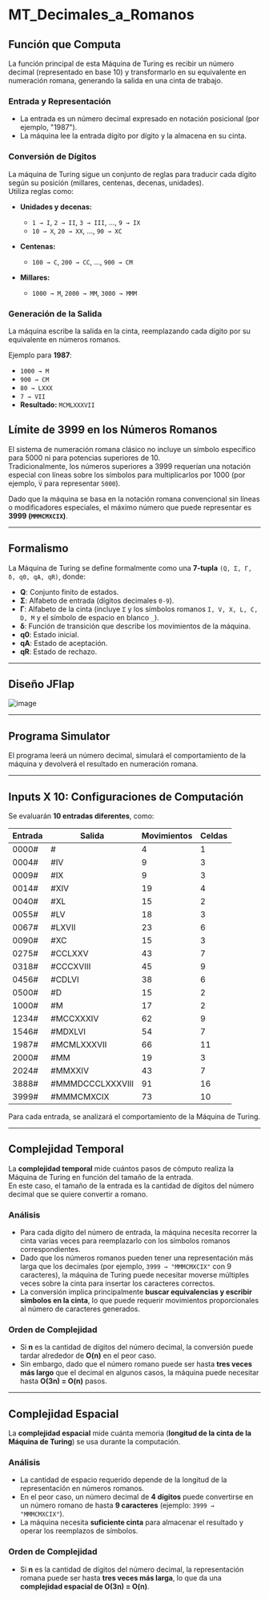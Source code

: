 # MT_Decimales_a_Romanos

## Función que Computa
La función principal de esta Máquina de Turing es recibir un número decimal (representado en base 10) y transformarlo en su equivalente en numeración romana, generando la salida en una cinta de trabajo.

### Entrada y Representación
- La entrada es un número decimal expresado en notación posicional (por ejemplo, "1987").
- La máquina lee la entrada dígito por dígito y la almacena en su cinta.

### Conversión de Dígitos
La máquina de Turing sigue un conjunto de reglas para traducir cada dígito según su posición (millares, centenas, decenas, unidades).  
Utiliza reglas como:

- **Unidades y decenas:**  
  - `1 → I`, `2 → II`, `3 → III`, ..., `9 → IX`  
  - `10 → X`, `20 → XX`, ..., `90 → XC`  

- **Centenas:**  
  - `100 → C`, `200 → CC`, ..., `900 → CM`  

- **Millares:**  
  - `1000 → M`, `2000 → MM`, `3000 → MMM`  

### Generación de la Salida
La máquina escribe la salida en la cinta, reemplazando cada dígito por su equivalente en números romanos.  

Ejemplo para **1987**:
- `1000 → M`
- `900 → CM`
- `80 → LXXX`
- `7 → VII`
- **Resultado:** `MCMLXXXVII`

## Límite de 3999 en los Números Romanos
El sistema de numeración romana clásico no incluye un símbolo específico para 5000 ni para potencias superiores de 10.  
Tradicionalmente, los números superiores a 3999 requerían una notación especial con líneas sobre los símbolos para multiplicarlos por 1000 (por ejemplo, `V̅` para representar `5000`).  

Dado que la máquina se basa en la notación romana convencional sin líneas o modificadores especiales, el máximo número que puede representar es **3999 (`MMMCMXCIX`)**.

---

## Formalismo
La Máquina de Turing se define formalmente como una **7-tupla** `(Q, Σ, Γ, δ, q0, qA, qR)`, donde:

- **Q**: Conjunto finito de estados.
- **Σ**: Alfabeto de entrada (dígitos decimales `0-9`).
- **Γ**: Alfabeto de la cinta (incluye `Σ` y los símbolos romanos `I, V, X, L, C, D, M` y el símbolo de espacio en blanco `_`).
- **δ**: Función de transición que describe los movimientos de la máquina.
- **q0**: Estado inicial.
- **qA**: Estado de aceptación.
- **qR**: Estado de rechazo.

---

## Diseño JFlap
![image](https://github.com/user-attachments/assets/728a5bd1-edfc-4d9a-aa96-9d18093d5b48)

---

## Programa Simulator
El programa leerá un número decimal, simulará el comportamiento de la máquina y devolverá el resultado en numeración romana.

---

## Inputs X 10: Configuraciones de Computación
Se evaluarán **10 entradas diferentes**, como:

| Entrada  | Salida            | Movimientos| Celdas|
|----------|-------------------|------------|--------|
| 0000#     | #                |4           |1       |
| 0004#     | #IV              |9           |3       |
| 0009#     | #IX              |9           |3       |
| 0014#     | #XIV             |19          |4       |
| 0040#     | #XL              |15          |2       |
| 0055#     | #LV              |18          |3       |
| 0067#     | #LXVII           |23          |6       | 
| 0090#     | #XC              |15          |3       |
| 0275#     | #CCLXXV          |43          |7       |
| 0318#     | #CCCXVIII        |45          |9       |
| 0456#     | #CDLVI           |38          |6       |
| 0500#     | #D               |15          |2       |
| 1000#     | #M               |17          |2       |
| 1234#     | #MCCXXXIV        |62          |9       |
| 1546#     | #MDXLVI          |54          |7       |
| 1987#     | #MCMLXXXVII      |66          |11      |
| 2000#     | #MM              |19          |3       |
| 2024#     | #MMXXIV          |43          |7       |
| 3888#     | #MMMDCCCLXXXVIII |91          |16      |
| 3999#     | #MMMCMXCIX       |73          |10      |

Para cada entrada, se analizará el comportamiento de la Máquina de Turing.

---

## Complejidad Temporal
La **complejidad temporal** mide cuántos pasos de cómputo realiza la Máquina de Turing en función del tamaño de la entrada.  
En este caso, el tamaño de la entrada es la cantidad de dígitos del número decimal que se quiere convertir a romano.

### **Análisis**
- Para cada dígito del número de entrada, la máquina necesita recorrer la cinta varias veces para reemplazarlo con los símbolos romanos correspondientes.
- Dado que los números romanos pueden tener una representación más larga que los decimales (por ejemplo, `3999 → "MMMCMXCIX"` con 9 caracteres), la máquina de Turing puede necesitar moverse múltiples veces sobre la cinta para insertar los caracteres correctos.
- La conversión implica principalmente **buscar equivalencias y escribir símbolos en la cinta**, lo que puede requerir movimientos proporcionales al número de caracteres generados.

### **Orden de Complejidad**
- Si **n** es la cantidad de dígitos del número decimal, la conversión puede tardar alrededor de **O(n)** en el peor caso.
- Sin embargo, dado que el número romano puede ser hasta **tres veces más largo** que el decimal en algunos casos, la máquina puede necesitar hasta **O(3n) = O(n)** pasos.

---

## Complejidad Espacial
La **complejidad espacial** mide cuánta memoria (**longitud de la cinta de la Máquina de Turing**) se usa durante la computación.

### **Análisis**
- La cantidad de espacio requerido depende de la longitud de la representación en números romanos.
- En el peor caso, un número decimal de **4 dígitos** puede convertirse en un número romano de hasta **9 caracteres** (ejemplo: `3999 → "MMMCMXCIX"`).
- La máquina necesita **suficiente cinta** para almacenar el resultado y operar los reemplazos de símbolos.

### **Orden de Complejidad**
- Si **n** es la cantidad de dígitos del número decimal, la representación romana puede ser hasta **tres veces más larga**, lo que da una **complejidad espacial de O(3n) = O(n)**.
